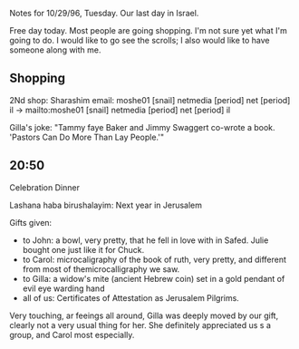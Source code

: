 <div id="wikitext">

<div style="display: none;">

Summary:day ten Parent:(Main.)Israel1996 <span
class="wikiword">[IncludeMe](http://wiki.tamouse.org?n=Main.IncludeMe?action=edit)[?](http://wiki.tamouse.org?n=Main.IncludeMe?action=edit)</span>:[Israel1996](http://wiki.tamouse.org?n=Main.Israel1996?action=print)
Categories:[Articles](http://wiki.tamouse.org?n=Category.Articles) Tags:
israel

</div>

Notes for 10/29/96, Tuesday. Our last day in Israel.

Free day today. Most people are going shopping. I'm not sure yet what
I'm going to do. I would like to go see the scrolls; I also would like
to have someone along with me.

<div class="vspace">

</div>

Shopping
--------

2Nd shop: Sharashim email: <span class="_deob"><span
class="_t">moshe01<span class="_a"> [snail] </span>netmedia<span
class="_d"> [period] </span>net<span class="_d"> [period]
</span>il</span> -\> <span class="_m">mailto:moshe01<span class="_a">
[snail] </span>netmedia<span class="_d"> [period] </span>net<span
class="_d"> [period] </span>il</span></span>

Gilla's joke: "Tammy faye Baker and Jimmy Swaggert co-wrote a book.
'Pastors Can Do More Than Lay People.'"

<div class="vspace">

</div>

20:50
-----

Celebration Dinner

Lashana haba birushalayim: Next year in Jerusalem

Gifts given:

-   to John: a bowl, very pretty, that he fell in love with in Safed.
    Julie bought one just like it for Chuck.
-   to Carol: microcaligraphy of the book of ruth, very pretty, and
    different from most of themicrocalligraphy we saw.
-   to Gilla: a widow's mite (ancient Hebrew coin) set in a gold pendant
    of evil eye warding hand
-   all of us: Certificates of Attestation as Jerusalem Pilgrims.

Very touching, ar feeings all around, Gilla was deeply moved by our
gift, clearly not a very usual thing for her. She definitely appreciated
us s a group, and Carol most especially.

</div>
